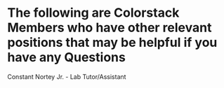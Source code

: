 # The following are Colorstack Members who have other relevant positions that may be helpful if you have any Questions

Constant Nortey Jr. - Lab Tutor/Assistant
